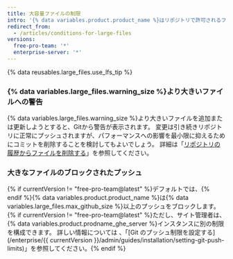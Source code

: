 ```yaml
---
title: 大容量ファイルの制限
intro: '{% data variables.product.product_name %}はリポジトリで許可されるファイルのサイズを制限し、ファイルが最大ファイル制限よりも大きい場合、リポジトリへのプッシュをブロックします。'
redirect_from:
  - /articles/conditions-for-large-files
versions:
  free-pro-team: '*'
  enterprise-server: '*'
---
```


{% data reusables.large_files.use_lfs_tip %}

### {% data variables.large_files.warning_size %}より大きいファイルへの警告

{% data variables.large_files.warning_size %}より大きいファイルを追加または更新しようとすると、Gitから警告が表示されます。 変更は引き続きリポジトリに正常にプッシュされますが、パフォーマンスへの影響を最小限に抑えるためにコミットを削除することを検討してもよいでしょう。 詳細は「[リポジトリの履歴からファイルを削除する](/github/managing-large-files/removing-files-from-a-repositorys-history)」を参照してください。

### 大きなファイルのブロックされたプッシュ

{% if currentVersion != "free-pro-team@latest" %}デフォルトでは、{% endif %}{% data variables.product.product_name %}は{% data variables.large_files.max_github_size %}以上のプッシュをブロックします。 {% if currentVersion != "free-pro-team@latest" %}ただし、サイト管理者は、{% data variables.product.prodname_ghe_server %}インスタンスに別の制限を構成できます。 詳しい情報については 、「[Git のプッシュ制限を設定する](/enterprise/{{ currentVersion }}/admin/guides/installation/setting-git-push-limits)」を参照してください。{% endif %}
